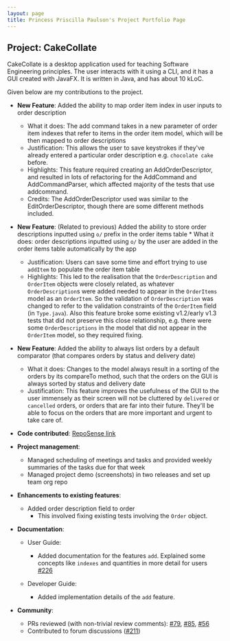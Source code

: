 ```yaml
---
layout: page
title: Princess Priscilla Paulson's Project Portfolio Page
---
```


## Project: CakeCollate

CakeCollate is a desktop application used for teaching Software Engineering principles. The user interacts with it using a CLI, and it has a GUI created with JavaFX. It is written in Java, and has about 10 kLoC.

Given below are my contributions to the project.

* **New Feature**: Added the ability to map order item index in user inputs to order description 
  * What it does: The add command takes in a new parameter of order item indexes that refer to items in the order item model, which will be then mapped to order descriptions  
  * Justification: This allows the user to save keystrokes if they've already entered a particular order description e.g. `chocolate cake` before.
  * Highlights: This feature required creating an AddOrderDescriptor, and resulted in lots of refactoring for the AddCommand and AddCommandParser, which affected majority of the tests that use addcommand.
  * Credits: The AddOrderDescriptor used was similar to the EditOrderDescriptor, though there are some different methods included.


* **New Feature**: (Related to previous) Added the ability to store order descriptions inputted using `o/` prefix in the order items table * What it does: order descriptions inputted using `o/` by the user are added in the order items table automatically by the app
  * Justification: Users can save some time and effort trying to use `addItem` to populate the order item table 
  * Highlights: This led to the realisation that the `OrderDescription` and `OrderItem` objects were closely related, as whatever `OrderDescription`s were added needed to appear in the `OrderItems` model as an `OrderItem`.  So the validation of `OrderDescription` was changed to refer to the validation constraints of the `OrderItem` field (in `Type.java`). Also this feature broke some existing v1.2/early v1.3 tests that did not preserve this close relationship, e.g. there were some `OrderDescriptions` in the model that did not appear in the `OrderItem` model, so they required fixing.

* **New Feature**: Added the ability to always list orders by a default comparator (that compares orders by status and delivery date)
  * What it does: Changes to the model always result in a sorting of the orders by its compareTo method, such that the orders on the GUI is always sorted by status and delivery date
  * Justification: This feature improves the usefulness of the GUI to the user immensely as their screen will not be cluttered by `delivered` or `cancelled` orders, or orders that are far into their future. They'll be able to focus on the orders that are more important and urgent to take care of.

* **Code contributed**: [RepoSense link](https://nus-cs2103-ay2021s2.github.io/tp-dashboard/?search=ppris&sort=groupTitle&sortWithin=title&timeframe=commit&mergegroup=&groupSelect=groupByRepos&breakdown=true&checkedFileTypes=docs~functional-code~test-code~other&since=2021-02-19&tabOpen=true&tabType=authorship&tabAuthor=pPris&tabRepo=AY2021S2-CS2103T-T11-4%2Ftp%5Bmaster%5D&authorshipIsMergeGroup=false&authorshipFileTypes=docs~functional-code~test-code&authorshipIsBinaryFileTypeChecked=false)

* **Project management**:
    * Managed scheduling of meetings and tasks and provided weekly summaries of the tasks due for that week
  * Managed project demo (screenshots) in two releases and set up team org repo

* **Enhancements to existing features**:
    * Added order description field to order 
        * This involved fixing existing tests involving the `Order` object.
    
* **Documentation**:
    * User Guide:
        * Added documentation for the features `add`. Explained some concepts like `indexes` and quantities in more detail for users [\#226](https://github.com/AY2021S2-CS2103T-T11-4/tp/pull/226)
    
    * Developer Guide:
        * Added implementation details of the `add` feature.

* **Community**:
    * PRs reviewed (with non-trivial review comments): [\#79](https://github.com/AY2021S2-CS2103T-T11-4/tp/pull/79), [\#85](https://github.com/AY2021S2-CS2103T-T11-4/tp/pull/85), [\#56](https://github.com/AY2021S2-CS2103T-T11-4/tp/pull/56)
    * Contributed to forum discussions ([#211](https://github.com/nus-cs2103-AY2021S2/forum/issues/211))

